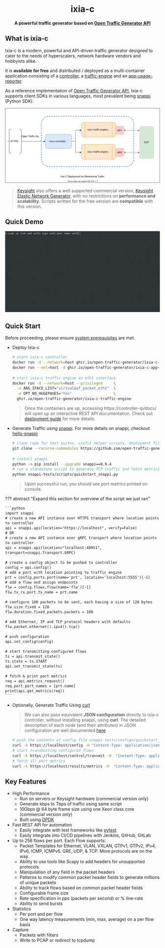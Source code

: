 # <h1 align="center">ixia-c</h1>

<h4 align="center">
  A powerful traffic generator based on <a href="https://github.com/open-traffic-generator/models" target="_blank">Open Traffic Generator API</a>
</h4>

## What is ixia-c

Ixia-c is a modern, powerful and API-driven traffic generator designed to cater to the needs of hyperscalers, network hardware vendors and hobbyists alike.

It is **available for free** and distributed / deployed as a multi-container application consisting of a [controller](https://github.com/orgs/open-traffic-generator/packages/container/package/ixia-c-controller), a [traffic-engine](https://github.com/orgs/open-traffic-generator/packages/container/package/ixia-c-traffic-engine) and an [app-usage-reporter](https://github.com/orgs/open-traffic-generator/packages/container/package/ixia-c-app-usage-reporter).

As a reference implementation of [Open Traffic Generator API](https://github.com/open-traffic-generator/models), Ixia-c supports client SDKs in various languages, most prevalent being [snappi](https://pypi.org/project/snappi/) (Python SDK).

!["Ixia-c Deployment for Bidirectional Traffic](res/ixia-c.drawio.svg)

> [Keysight](https://www.keysight.com) also offers a well supported commercial version, [Keysight Elastic Network Generator](https://www.keysight.com/us/en/products/network-test/protocol-load-test/keysight-elastic-network-generator.html), with no restrictions on **performance and scalability**. Scripts written for the free version are **compatible** with this version.

## Quick Demo

![Quick Demo](res/quick-demo.gif)

## Quick Start

Before proceeding, please ensure [system prerequisites](prerequisites.md) are met.

* Deploy Ixia-c

  ```bash
  # start ixia-c controller
  docker run -d --network=host ghcr.io/open-traffic-generator/ixia-c-controller --accept-eula
  docker run --net=host -d ghcr.io/open-traffic-generator/ixia-c-app-usage-reporter

  # start ixia-c traffic engine on eth1 interface
  docker run -d --network=host --privileged     \
    -e ARG_IFACE_LIST="virtual@af_packet,eth1"  \
    -e OPT_NO_HUGEPAGES="Yes"                   \
    ghcr.io/open-traffic-generator/ixia-c-traffic-engine
  ```

  > Once the containers are up, accessing https://controller-ip/docs/ will open up an interactive REST API documentation. Check out [deployment guide](deployments.md) for more details.

* Generate Traffic using [snappi](https://pypi.org/project/snappi/). For more details on snappi, checkout [hello-snappi](hello-snappi.md)

  ```bash
  # clone repo for test suites, useful helper scripts, deployment files, etc.
  git clone --recurse-submodules https://github.com/open-traffic-generator/ixia-c && cd ixia-c

  # install snappi
  python -m pip install --upgrade snappi==0.9.4
  # run a standalone script to generate TCP traffic and fetch metrics
  python snappi-tests/scripts/quickstart_snappi.py
  ```

  > Upon successful run, you should see port metrics printed on console.

??? abstract "Expand this section for overview of the script we just ran"

    ```python
    import snappi
    # create a new API instance over HTTPS transport where location points to controller
    api = snappi.api(location="https://localhost", verify=False)
    # OR
    # create a new API instance over gRPC transport where location points to controller
    api = snappi.api(location="localhost:40051", transport=snappi.Transport.GRPC)

    # create a config object to be pushed to controller
    config = api.config()
    # add a port with location pointing to traffic engine
    prt = config.ports.port(name='prt', location='localhost:5555')[-1]
    # add a flow and assign endpoints
    flw = config.flows.flow(name='flw')[-1]
    flw.tx_rx.port.tx_name = prt.name

    # configure 100 packets to be sent, each having a size of 128 bytes
    flw.size.fixed = 128
    flw.duration.fixed_packets.packets = 100

    # add Ethernet, IP and TCP protocol headers with defaults
    flw.packet.ethernet().ipv4().tcp()

    # push configuration
    api.set_config(config)

    # start transmitting configured flows
    ts = api.transmit_state()
    ts.state = ts.START
    api.set_transmit_state(ts)

    # fetch & print port metrics
    req = api.metrics_request()
    req.port.port_names = [prt.name]
    print(api.get_metrics(req))
    ```

* Optionally, Generate Traffic Using [curl](https://curl.se/)

  >We can also pass equivalent **JSON configuration** directly to ixia-c controller, without installing snappi, using **curl**.
  >The detailed description of each node (and their attributes) in JSON configuration are well documented [here](https://redocly.github.io/redoc/?url=https://raw.githubusercontent.com/open-traffic-generator/models/v0.9.1/artifacts/openapi.yaml).

  ```bash
  # push the contents of config file snappi-tests/configs/quickstart_snappi.json
  curl -k https://localhost/config -H "Content-Type: application/json" -d @snappi-tests/configs/quickstart_snappi.json
  # start transmitting configured flows
  curl -k https://localhost/control/transmit -H  "Content-Type: application/json" -d '{"state": "start"}'
  # fetch all port metrics
  curl -k https://localhost/results/metrics -H  "Content-Type: application/json" -d '{"choice": "port"}}'
  ```

## Key Features

* High Performance
  * Run on servers or Keysight hardware (commercial version only)
  * Generate kbps to Tbps of traffic using same script
  * 10Gbps @ 64 byte frame size using one Xeon class core (commercial version only)
  * Built using [DPDK](https://www.dpdk.org)
* Fast REST API for automation
  * Easily integrate with test frameworks like [pytest](https://www.pytest.org)
  * Easily integrate into CI/CD pipelines with Jenkins, GitHub, GitLab
* Up to 256 flows per port.  Each Flow supports:
  * Packet Templates for Ethernet, VLAN, VXLAN, GTPv1, GTPv2, IPv4, IPv6, ICMP, ICMPv6, GRE, UDP, & TCP.  More protocols are on the way.
  * Ability to use tools like Scapy to add headers for unsupported protocols.
  * Manipulation of any field in the packet headers
  * Patterns to modify common packet header fields to generate millions of unique packets
  * Ability to track flows based on common packet header fields
  * Configurable frame size
  * Rate specification in pps (packets per second) or % line-rate
  * Ability to send bursts
* Statistics
  * Per port and per flow
  * One way latency measurements (min, max, average) on a per flow basis
* Capture
  * Packets with filters
  * Write to PCAP or redirect to tcpdump
